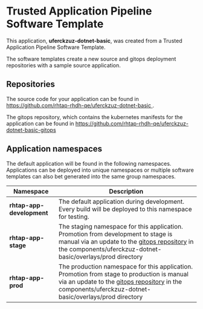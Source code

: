 # Trusted Application Pipeline Software Template

This application, **uferckzuz-dotnet-basic**, was created from a Trusted Application Pipeline Software Template.

The software templates create a new source and gitops deployment repositories with a sample source application. 

## Repositories

The source code for your application can be found in [https://github.com/rhtap-rhdh-qe/uferckzuz-dotnet-basic ](https://github.com/rhtap-rhdh-qe/uferckzuz-dotnet-basic ).
 
The gitops repository, which contains the kubernetes manifests for the application can be found in 
[https://github.com/rhtap-rhdh-qe/uferckzuz-dotnet-basic-gitops ](https://github.com/rhtap-rhdh-qe/uferckzuz-dotnet-basic-gitops ) 

## Application namespaces 

The default application will be found in the following namespaces. Applications can be deployed into unique namespaces or multiple software templates can also bet generated into the same group namespaces.  

|  Namespace   |  Description   |  
| -------- | -------- |   
| **rhtap-app-development** | The default application during development. Every build will be deployed to this namespace for testing. | 
| **rhtap-app-stage** | The staging namespace for this application. Promotion from development to stage is manual via an update to the [gitops repository](https://github.com/rhtap-rhdh-qe/uferckzuz-dotnet-basic-gitops ) in the components/uferckzuz-dotnet-basic/overlays/prod directory |  
| **rhtap-app-prod** | The production namespace for this application. Promotion from stage to production is manual via an update to the [gitops repository](https://github.com/rhtap-rhdh-qe/uferckzuz-dotnet-basic-gitops ) in the components/uferckzuz-dotnet-basic/overlays/prod directory | 